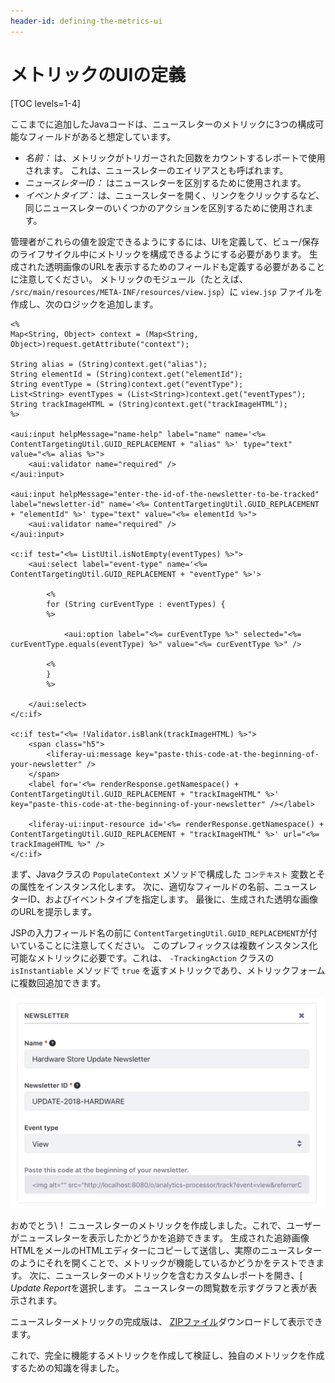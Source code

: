 ```yaml
---
header-id: defining-the-metrics-ui
---
```


# メトリックのUIの定義

[TOC levels=1-4]

ここまでに追加したJavaコードは、ニュースレターのメトリックに3つの構成可能なフィールドがあると想定しています。

  - *名前：* は、メトリックがトリガーされた回数をカウントするレポートで使用されます。 これは、ニュースレターのエイリアスとも呼ばれます。
  - *ニュースレターID：* はニュースレターを区別するために使用されます。
  - *イベントタイプ：* は、ニュースレターを開く、リンクをクリックするなど、同じニュースレターのいくつかのアクションを区別するために使用されます。

管理者がこれらの値を設定できるようにするには、UIを定義して、ビュー/保存のライフサイクル中にメトリックを構成できるようにする必要があります。 生成された透明画像のURLを表示するためのフィールドも定義する必要があることに注意してください。 メトリックのモジュール（たとえば、 `/src/main/resources/META-INF/resources/view.jsp`）に `view.jsp` ファイルを作成し、次のロジックを追加します。

``` markup
<%
Map<String, Object> context = (Map<String, Object>)request.getAttribute("context");

String alias = (String)context.get("alias");
String elementId = (String)context.get("elementId");
String eventType = (String)context.get("eventType");
List<String> eventTypes = (List<String>)context.get("eventTypes");
String trackImageHTML = (String)context.get("trackImageHTML");
%>

<aui:input helpMessage="name-help" label="name" name='<%= ContentTargetingUtil.GUID_REPLACEMENT + "alias" %>' type="text" value="<%= alias %>">
    <aui:validator name="required" />
</aui:input>

<aui:input helpMessage="enter-the-id-of-the-newsletter-to-be-tracked" label="newsletter-id" name='<%= ContentTargetingUtil.GUID_REPLACEMENT + "elementId" %>' type="text" value="<%= elementId %>">
    <aui:validator name="required" />
</aui:input>

<c:if test="<%= ListUtil.isNotEmpty(eventTypes) %>">
    <aui:select label="event-type" name='<%= ContentTargetingUtil.GUID_REPLACEMENT + "eventType" %>'>

        <%
        for (String curEventType : eventTypes) {
        %>

            <aui:option label="<%= curEventType %>" selected="<%= curEventType.equals(eventType) %>" value="<%= curEventType %>" />

        <%
        }
        %>

    </aui:select>
</c:if>

<c:if test="<%= !Validator.isBlank(trackImageHTML) %>">
    <span class="h5">
        <liferay-ui:message key="paste-this-code-at-the-beginning-of-your-newsletter" />
    </span>
    <label for='<%= renderResponse.getNamespace() + ContentTargetingUtil.GUID_REPLACEMENT + "trackImageHTML" %>' key="paste-this-code-at-the-beginning-of-your-newsletter" /></label>

    <liferay-ui:input-resource id='<%= renderResponse.getNamespace() + ContentTargetingUtil.GUID_REPLACEMENT + "trackImageHTML" %>' url="<%= trackImageHTML %>" />
</c:if>
```

まず、Javaクラスの `PopulateContext` メソッドで構成した `コンテキスト` 変数とその属性をインスタンス化します。 次に、適切なフィールドの名前、ニュースレターID、およびイベントタイプを指定します。 最後に、生成された透明な画像のURLを提示します。

JSPの入力フィールド名の前に `ContentTargetingUtil.GUID_REPLACEMENT`が付いていることに注意してください。 このプレフィックスは複数インスタンス化可能なメトリックに必要です。これは、 `-TrackingAction` クラスの `isInstantiable` メソッドで `true` を返すメトリックであり、メトリックフォームに複数回追加できます。

![図1：メトリックを保存したら、生成された透過画像のURLをニュースレターのHTMLにコピーして、誰がそれを表示したかを追跡できます。](../../../images-dxp/metric-generated-url.png)

おめでとう\！ ニュースレターのメトリックを作成しました。これで、ユーザーがニュースレターを表示したかどうかを追跡できます。 生成された追跡画像HTMLをメールのHTMLエディターにコピーして送信し、実際のニュースレターのようにそれを開くことで、メトリックが機能しているかどうかをテストできます。 次に、ニュースレターのメトリックを含むカスタムレポートを開き、[ *Update Report*を選択します。 ニュースレターの閲覧数を示すグラフと表が表示されます。

ニュースレターメトリックの完成版は、 [ZIPファイル](https://portal.liferay.dev/documents/113763090/114000653/newsletter-7-1.zip/47e5b490-dd9d-9201-8abd-09b534ff7507?t=1565967901027)ダウンロードして表示できます。

これで、完全に機能するメトリックを作成して検証し、独自のメトリックを作成するための知識を得ました。
